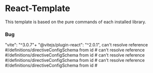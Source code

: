 # React-Template

This template is based on the pure commands of each installed library.

### Bug

"vite": "^3.0.7"+ "@vitejs/plugin-react": "^2.0.1",
can't resolve reference #/definitions/directiveConfigSchema from id #
can't resolve reference #/definitions/directiveConfigSchema from id #
can't resolve reference #/definitions/directiveConfigSchema from id #
can't resolve reference #/definitions/directiveConfigSchema from id #
